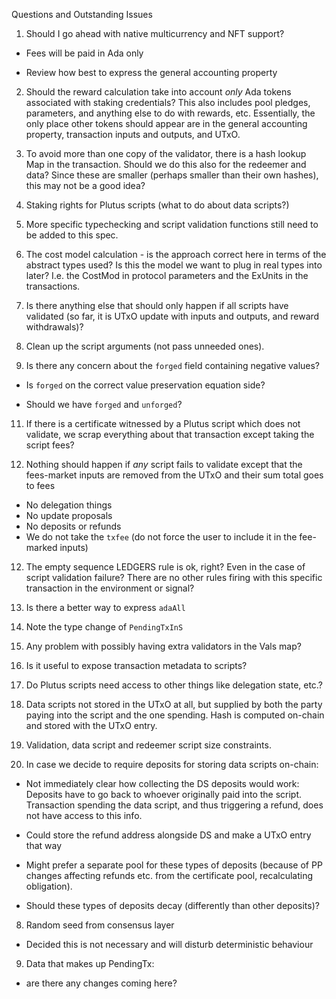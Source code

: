Questions and Outstanding Issues


1. Should I go ahead with native multicurrency and NFT support?

- Fees will be paid in Ada only

- Review how best to express the general
accounting property

2. Should the reward calculation take into account *only* Ada tokens
associated with staking credentials? This also includes pool pledges,
parameters, and anything else to do with rewards, etc. Essentially,
the only place other tokens should appear are in the general accounting
property, transaction inputs and outputs, and UTxO.

3. To avoid more than one copy of the validator, there is a hash lookup
Map in the transaction. Should we do this also for the redeemer and data?
Since these are smaller (perhaps smaller than their own hashes), this
may not be a good idea?

4. Staking rights for Plutus scripts (what to do about data scripts?)

3. More specific typechecking and script validation functions still need to be added
to this spec.

4. The cost model calculation - is the approach correct here in terms of the
abstract types used? Is this the model we want to plug in real types into
later? I.e. the CostMod in protocol parameters and the ExUnits in the transactions.

3. Is there anything else that should only happen if all scripts have validated
(so far, it is UTxO update with inputs and outputs, and reward withdrawals)?

9. Clean up the script arguments (not pass unneeded ones).

10. Is there any concern about the `forged` field containing negative values?

- Is `forged` on the correct value preservation equation side?

- Should we have `forged` and `unforged`?

11. If there is a certificate witnessed by a Plutus script which does not validate,
we scrap everything about that transaction except taking the script fees?

13. Nothing should happen if _any_ script fails to validate except that
the fees-market inputs are removed from the UTxO and their sum total
goes to fees
- No delegation things
- No update proposals
- No deposits or refunds
- We do not take the `txfee` (do not force the user to include it in the
  fee-marked inputs)

12. The empty sequence LEDGERS rule is ok, right? Even in the case of
script validation failure? There are no other rules firing with this
specific transaction in the environment or signal?

14. Is there a better way to express `adaAll`

15. Note the type change of `PendingTxInS`

16. Any problem with possibly having extra validators in the Vals map?

17. Is it useful to expose transaction metadata to scripts?

13. Do Plutus scripts need access to other things like delegation state, etc.?

5. Data scripts not stored in the UTxO at all, but supplied by both the
party paying into the script and the one spending. Hash is computed on-chain
and stored with the UTxO entry.

6. Validation, data script and redeemer script size constraints.

7. In case we decide to require deposits for storing data scripts on-chain:

- Not immediately clear how collecting the DS deposits would work:
Deposits have to go back to whoever originally paid into the script.
Transaction spending the data script, and thus triggering a refund,
does not have access to this info.

- Could store the refund address alongside DS and make a UTxO entry
that way

- Might prefer a separate pool for these types of deposits (because of
PP changes affecting refunds etc. from the certificate pool, recalculating
obligation).

- Should these types of deposits decay (differently than other deposits)?

8. Random seed from consensus layer

- Decided this is not necessary and will disturb deterministic behaviour

9. Data that makes up PendingTx:

- are there any changes coming here?
